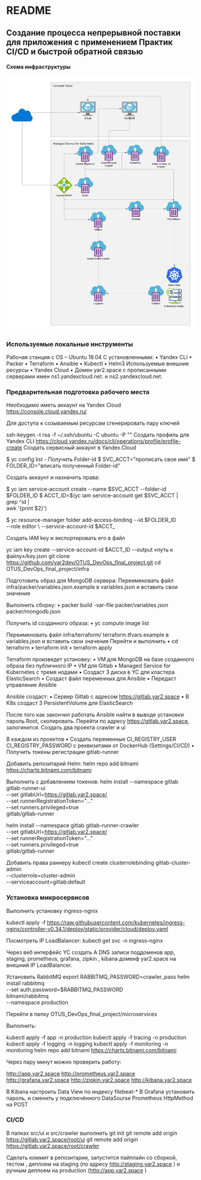 # README #




## Создание процесса непрерывной поставки для приложения с применением Практик CI/CD и быстрой обратной связью ##

#### Схема инфраструктуры ####
![otus-project](https://github.com/yar2dev/imgs/blob/main/otus_project.jpg?raw=true)




### Используемые локальные инструменты
Рабочая станция с OS – Ubuntu 18.04
С установленными:
•	Yandex CLI
•	Packer
•	Terraform
•	Ansible
•	Kubectl
•	Helm3
Используемые внешние ресурсы
•	Yandex Cloud
•	Домен yar2.space с прописанными серверами имен ns1.yandexcloud.net. и ns2.yandexcloud.net.

### Предварительная подготовка рабочего места

Необходимо иметь аккаунт на Yandex Cloud https://console.cloud.yandex.ru/

Для доступа к созываемым ресурсам сгенерировать пару ключей

ssh-keygen -t rsa -f ~/.ssh/ubuntu -C ubuntu -P ""
Создать профиль для  Yandex  CLI https://cloud.yandex.ru/docs/cli/operations/profile/profile-create
Создать сервисный аккаунт в Yandex.Cloud

$ yc config list - Получить Folder-id
$ SVC_ACCT="прописать свое имя"
$ FOLDER_ID="вписать полученный Folder-id" 
 
Создать аккаунт и назначить права:

$ yc iam service-account create --name $SVC_ACCT --folder-id $FOLDER_ID
$ ACCT_ID=$(yc iam service-account get $SVC_ACCT | \
 grep ^id | \
 awk '{print $2}') 
 
$ yc resource-manager folder add-access-binding --id $FOLDER_ID \
 --role editor \ 
--service-account-id $ACCT_

Создать IAM key и экспортировать его в файл

yc iam key create --service-account-id $ACCT_ID --output «путь к файлу»/key.json
git clone https://github.com/yar2dev/OTUS_DevOps_final_project.git
cd OTUS_DevOps_final_project/infra

Подготовить образ для MongoDB сервера:
Переименовать файл infra/packer/variables.json.example в variables.json и вставить свои значения

Выполнить сборку:
•	packer build -var-file packer/variables.json packer/mongodb.json

Получить id созданного образа:
•	yc compute image list

Переименовать файл infra/terraform/ terraform.tfvars.example в variables.json и вставить свои значения
Перейти и выполнить
•	cd terraform
•	terraform init
•	terraform apply

Terraform произведет установку:
•	VM для  MongoDB на базе созданного образа без публичного IP
•	VM для  Gitlab 
•	Managed Service for Kubernetes с тремя нодами
•	Создаст 3 диска в YC для кластера ElasticSearch
•	Создаст файл переменных для Ansible
•	Передаст управление Ansible

Ansible создаст:
•	Сервер Gitlab с адресом https://gitlab.yar2.space 
•	В K8s создаст 3 PersistentVolume для ElasticSearch

После того как закончил работать Ansible найти в выводе установки пароль Root, скопировать.
Перейти по адресу https://gitlab.yar2.space, залогинится.
Создать два проекта crawler и ui

В каждом из проектов 
•	Создать переменные СI_REGISTRY_USER CI_REGISTRY_PASSWORD с реквизитами от DockerHub (Settings/CI/CD)
•	Получить токены регистрации gitlab-runner 

Добавить репозитарий Helm:
helm repo add bitnami https://charts.bitnami.com/bitnami

Выполнить с добавлением токенов:
helm install --namespace gitlab gitlab-runner-ui \
  --set gitlabUrl=https://gitlab.yar2.space/ \
  --set runnerRegistrationToken="..." \
  --set runners.privileged=true \
   gitlab/gitlab-runner

helm install --namespace gitlab gitlab-runner-crawler \
  --set gitlabUrl=https://gitlab.yar2.space/ \
  --set runnerRegistrationToken="..." \
  --set runners.privileged=true \
   gitlab/gitlab-runner

Добавить права раннеру
kubectl create clusterrolebinding gitlab-cluster-admin \
  --clusterrole=cluster-admin \
  --serviceaccount=gitlab:default

### Установка микросервисов

Выполнить установку ingress-ngnix

kubectl apply -f https://raw.githubusercontent.com/kubernetes/ingress-nginx/controller-v0.34.1/deploy/static/provider/cloud/deploy.yaml

Посмотреть IP LoadBalancer:
kubectl get svc -n ingress-nginx

Через веб интерфейс YC создать А DNS записи поддоменов app, staging, prometheus,  grafana, zipkin , kibana  доменф yar2.space на внешний IP LoadBalancer.

Установить RabbitMQ
export RABBITMQ_PASSWORD=crawler_pass
helm install rabbitmq \
  --set auth.password=$RABBITMQ_PASSWORD \
    bitnami/rabbitmq \
--namespace production

Перейти в папку 
OTUS_DevOps_final_project/microservices

Выполнить:

kubectl apply -f app -n production
kubectl apply -f tracing -n production
kubectl apply -f logging -n logging
kubectl apply -f monitoring -n monitoring
helm repo add bitnami https://charts.bitnami.com/bitnami

Через пару минут можно проверить работу:

http://app.yar2.space
http://prometheus.yar2.space
http://grafana.yar2.space
http://zipkin.yar2.space
http://kibana.yar2.space

В Kibana  настроить Data View по индексу  filebeat-*
В Grafana установить пароль, и сменить у подключённого  DataSourse Prometheus HttpMethod на POST

### CI/CD
В папках src/ui и src/crawler выполнить 
git init
git remote add origin https://gitlab.yar2.space/root/ui
git remote add origin https://gitlab.yar2.space/root/crawler

Сделать коммит в репозитарии, запустится пайплайн со сборкой, тестом , деплоем на staging (по адресу http://staging.yar2.space ) и ручным деплоем на production (http://app.yar2.space )







